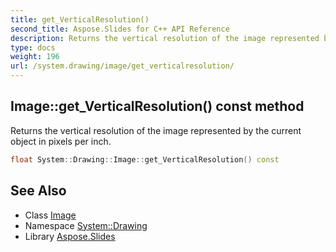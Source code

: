 ```yaml
---
title: get_VerticalResolution()
second_title: Aspose.Slides for C++ API Reference
description: Returns the vertical resolution of the image represented by the current object in pixels per inch.
type: docs
weight: 196
url: /system.drawing/image/get_verticalresolution/
---
```

## Image::get_VerticalResolution() const method


Returns the vertical resolution of the image represented by the current object in pixels per inch.

```cpp
float System::Drawing::Image::get_VerticalResolution() const
```

## See Also

* Class [Image](../)
* Namespace [System::Drawing](../../)
* Library [Aspose.Slides](../../../)